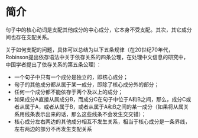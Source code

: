 # 简介

句子中的核心动词是支配其他成分的中心成分，它本身不受支配。其次，其它成分间也存在支配关系。

关于如何支配的问题，具体可以总结为以下五条规律（在20世纪70年代，Robinson提出依存语法中关于依存关系的四条公理，在处理中文信息的研究中，中国学者提出了依存关系的第五条公理）： 
* 一个句子中只有一个成分是独立的，即核心成分； 
* 句子的其他成分都从属于某一成分，即除了核心成分外的部分； 
* 任何一个成分都不能依存于两个及以上的成分； 
* 如果成分A直接从属成分B，而成分C在句子中位于A和B之间，那么，成分C或者从属于A，或者从属于B，或者从属于A和B之间的某一成分（如果将从属关系用线条表示出来的话，那么这些线条不会发生交交错）； 
* 核心成分左右两边的其他成分相互不发生关系，相当于核心成分是一条界线，左右两边的部分不再发生支配关系